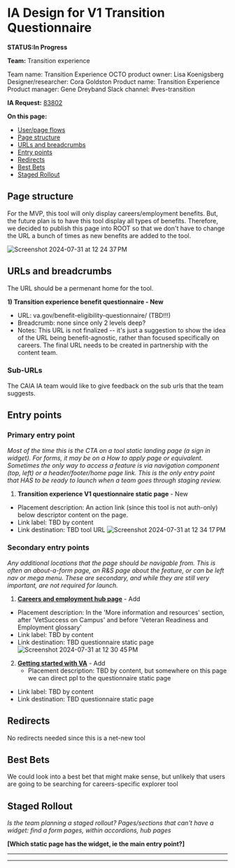 # IA Design for V1 Transition Questionnaire
**STATUS:In Progress**

**Team:** Transition experience

Team name: Transition Experience
OCTO product owner: Lisa Koenigsberg
Designer/researcher: Cora Goldston
Product name: Transition Experience
Product manager: Gene Dreyband
Slack channel: #ves-transition

**IA Request:** [83802](https://github.com/department-of-veterans-affairs/va.gov-team/issues/83802)

**On this page:**
- [User/page flows](#flows)
- [Page structure](#map)
- [URLs and breadcrumbs](#url)
- [Entry points](#nav)
- [Redirects](#redirects)
- [Best Bets](#bestbets)
- [Staged Rollout](#stagedrollout)


## <a name="map"></a>Page structure<br>
For the MVP, this tool will only display careers/employment benefits. But, the future plan is to have this tool display all types of benefits. Therefore, we decided to publish this page into ROOT so that we don't have to change the URL a bunch of times as new benefits are added to the tool. 

![Screenshot 2024-07-31 at 12 24 37 PM](https://github.com/user-attachments/assets/b205f124-ec07-465f-852f-0861f372b551)


## <a name="url"></a>URLs and breadcrumbs
The URL should be a permenant home for the tool. 

**1) Transition experience benefit questionnaire - New**
- URL: va.gov/benefit-eligibility-questionnaire/ (TBD!!!)
- Breadcrumb: none since only 2 levels deep?
- Notes: This URL is not finalized -- it's just a suggestion to show the idea of the URL being benefit-agnostic, rather than focused specifically on careers. The final URL needs to be created in partnership with the content team.

### Sub-URLs
The CAIA IA team would like to give feedback on the sub urls that the team suggests. 

## <a name="nav"></a>Entry points <br>

### Primary entry point
_Most of the time this is the CTA on a tool static landing page (a sign in widget).  For forms, it may be on a How to apply page or equivalent. Sometimes the only way to access a feature is via navigation component (top, left) or a header/footer/home page link. This is the only entry point that HAS to be ready to launch when a team goes through staging review._

1. **Transition experience V1 questionnaire static page** - New
  - Placement description: An action link (since this tool is not auth-only) below descriptor content on the page.
  - Link label: TBD by content
  - Link destination: TBD tool URL
![Screenshot 2024-07-31 at 12 34 17 PM](https://github.com/user-attachments/assets/b6d678e3-cc08-44d2-896b-455dcd3caa2f)


### Secondary entry points
_Any additional locations that the page should be navigable from.  This is often an about-a-form page, an R&S page about the feature, or can be left nav or mega menu.   These are secondary, and while they are still very important, are not required for launch._

1. **[Careers and employment hub page](https://www.va.gov/careers-employment/)** - Add
  - Placement description: In the 'More information and resources' section, after 'VetSuccess on Campus' and before 'Veteran Readiness and Employment glossary'
  - Link label: TBD by content
  - Link destination: TBD questionnaire static page
![Screenshot 2024-07-31 at 12 30 45 PM](https://github.com/user-attachments/assets/1f4ed0b9-2bc5-4ea7-9e72-1e61f8c34e63)

2. **[Getting started with VA](https://www.va.gov/resources/getting-started-with-va/)** - Add
   -  Placement description: TBD by content, but somewhere on this page we can direct ppl to the questionnaire static page
  - Link label: TBD by content
  - Link destination: TBD questionnaire static page


## <a name="redirects"></a>Redirects <br>
No redirects needed since this is a net-new tool


## <a name="bestbets"></a>Best Bets<br>
We could look into a best bet that might make sense, but unlikely that users are going to be searching for careers-specific explorer tool

## <a name="stagedrollout"></a>Staged Rollout<br>
*Is the team planning a staged rollout? Pages/sections that can't have a widget: find a form pages, within accordions, hub pages*

**[Which static page has the widget, ie the main entry point?]**




<hr>
<hr>
